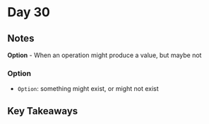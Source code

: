 # Day 30

## Notes

**Option** - When an operation might produce a value, but maybe not

### Option

- `Option`: something might exist, or might not exist

## Key Takeaways
